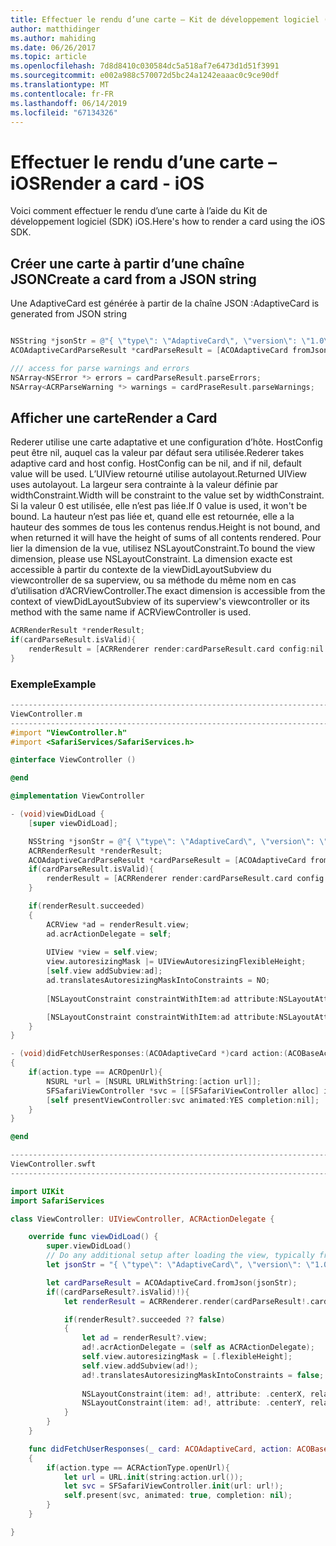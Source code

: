```yaml
---
title: Effectuer le rendu d’une carte – Kit de développement logiciel (SDK) iOS
author: matthidinger
ms.author: mahiding
ms.date: 06/26/2017
ms.topic: article
ms.openlocfilehash: 7d8d8410c030584dc5a518af7e6473d1d51f3991
ms.sourcegitcommit: e002a988c570072d5bc24a1242eaaac0c9ce90df
ms.translationtype: MT
ms.contentlocale: fr-FR
ms.lasthandoff: 06/14/2019
ms.locfileid: "67134326"
---
```

# <a name="render-a-card---ios"></a><span data-ttu-id="0f1b8-102">Effectuer le rendu d’une carte – iOS</span><span class="sxs-lookup"><span data-stu-id="0f1b8-102">Render a card - iOS</span></span>

<span data-ttu-id="0f1b8-103">Voici comment effectuer le rendu d’une carte à l’aide du Kit de développement logiciel (SDK) iOS.</span><span class="sxs-lookup"><span data-stu-id="0f1b8-103">Here's how to render a card using the iOS SDK.</span></span>

## <a name="create-a-card-from-a-json-string"></a><span data-ttu-id="0f1b8-104">Créer une carte à partir d’une chaîne JSON</span><span class="sxs-lookup"><span data-stu-id="0f1b8-104">Create a card from a JSON string</span></span>

<span data-ttu-id="0f1b8-105">Une AdaptiveCard est générée à partir de la chaîne JSON :</span><span class="sxs-lookup"><span data-stu-id="0f1b8-105">AdaptiveCard is generated from JSON string</span></span>

```objective-c

NSString *jsonStr = @"{ \"type\": \"AdaptiveCard\", \"version\": \"1.0\", \"body\": [ { \"type\": \"Image\", \"url\": \"http://adaptivecards.io/content/adaptive-card-50.png\", \"horizontalAlignment\":\"center\" }, { \"type\": \"TextBlock\", \"horizontalAlignment\":\"center\", \"text\": \"Hello **Adaptive Cards!**\" } ], \"actions\": [ { \"type\": \"Action.OpenUrl\", \"title\": \"Learn more\", \"url\": \"http://adaptivecards.io\" }, { \"type\": \"Action.OpenUrl\", \"title\": \"GitHub\", \"url\": \"http://github.com/Microsoft/AdaptiveCards\" } ] }";
ACOAdaptiveCardParseResult *cardParseResult = [ACOAdaptiveCard fromJson:jsonStr];

/// access for parse warnings and errors
NSArray<NSError *> errors = cardParseResult.parseErrors;
NSArray<ACRParseWarning *> warnings = cardPraseResult.parseWarnings;
```

## <a name="render-a-card"></a><span data-ttu-id="0f1b8-106">Afficher une carte</span><span class="sxs-lookup"><span data-stu-id="0f1b8-106">Render a Card</span></span>

<span data-ttu-id="0f1b8-107">Rederer utilise une carte adaptative et une configuration d’hôte. HostConfig peut être nil, auquel cas la valeur par défaut sera utilisée.</span><span class="sxs-lookup"><span data-stu-id="0f1b8-107">Rederer takes adaptive card and host config. HostConfig can be nil, and if nil, default value will be used.</span></span>
<span data-ttu-id="0f1b8-108">L’UIView retourné utilise autolayout.</span><span class="sxs-lookup"><span data-stu-id="0f1b8-108">Returned UIView uses autolayout.</span></span> <span data-ttu-id="0f1b8-109">La largeur sera contrainte à la valeur définie par widthConstraint.</span><span class="sxs-lookup"><span data-stu-id="0f1b8-109">Width will be constraint to the value set by widthConstraint.</span></span> <span data-ttu-id="0f1b8-110">Si la valeur 0 est utilisée, elle n’est pas liée.</span><span class="sxs-lookup"><span data-stu-id="0f1b8-110">If 0 value is used, it won't be bound.</span></span>
<span data-ttu-id="0f1b8-111">La hauteur n’est pas liée et, quand elle est retournée, elle a la hauteur des sommes de tous les contenus rendus.</span><span class="sxs-lookup"><span data-stu-id="0f1b8-111">Height is not bound, and when returned it will have the height of sums of all contents rendered.</span></span> <span data-ttu-id="0f1b8-112">Pour lier la dimension de la vue, utilisez NSLayoutConstraint.</span><span class="sxs-lookup"><span data-stu-id="0f1b8-112">To bound the view dimension, please use NSLayoutConstraint.</span></span> <span data-ttu-id="0f1b8-113">La dimension exacte est accessible à partir du contexte de la viewDidLayoutSubview du viewcontroller de sa superview, ou sa méthode du même nom en cas d’utilisation d’ACRViewController.</span><span class="sxs-lookup"><span data-stu-id="0f1b8-113">The exact dimension is accessible from the context of viewDidLayoutSubview of its superview's viewcontroller or its method with the same name if ACRViewController is used.</span></span>

```objective-c
ACRRenderResult *renderResult;
if(cardParseResult.isValid){
    renderResult = [ACRRenderer render:cardParseResult.card config:nil widthConstraint:335];
}
``` 
### <a name="example"></a><span data-ttu-id="0f1b8-114">Exemple</span><span class="sxs-lookup"><span data-stu-id="0f1b8-114">Example</span></span>

```objective-c
--------------------------------------------------------------------------------
ViewController.m
--------------------------------------------------------------------------------
#import "ViewController.h"
#import <SafariServices/SafariServices.h>

@interface ViewController ()

@end

@implementation ViewController

- (void)viewDidLoad {
    [super viewDidLoad];

    NSString *jsonStr = @"{ \"type\": \"AdaptiveCard\", \"version\": \"1.0\", \"body\": [ { \"type\": \"Image\", \"url\": \"http://adaptivecards.io/content/adaptive-card-50.png\", \"horizontalAlignment\":\"center\" }, { \"type\": \"TextBlock\", \"horizontalAlignment\":\"center\", \"text\": \"Hello **Adaptive Cards!**\" } ], \"actions\": [ { \"type\": \"Action.OpenUrl\", \"title\": \"Learn more\", \"url\": \"http://adaptivecards.io\" }, { \"type\": \"Action.OpenUrl\", \"title\": \"GitHub\", \"url\": \"http://github.com/Microsoft/AdaptiveCards\" } ] }";
    ACRRenderResult *renderResult;
    ACOAdaptiveCardParseResult *cardParseResult = [ACOAdaptiveCard fromJson:jsonStr];
    if(cardParseResult.isValid){
        renderResult = [ACRRenderer render:cardParseResult.card config:nil widthConstraint:335];
    }

    if(renderResult.succeeded)
    {
        ACRView *ad = renderResult.view;
        ad.acrActionDelegate = self;
        
        UIView *view = self.view;
        view.autoresizingMask |= UIViewAutoresizingFlexibleHeight;
        [self.view addSubview:ad];
        ad.translatesAutoresizingMaskIntoConstraints = NO;
        
        [NSLayoutConstraint constraintWithItem:ad attribute:NSLayoutAttributeCenterX relatedBy:NSLayoutRelationEqual toItem:view attribute:NSLayoutAttributeCenterX multiplier:1.0 constant:0].active = YES;

        [NSLayoutConstraint constraintWithItem:ad attribute:NSLayoutAttributeCenterY relatedBy:NSLayoutRelationEqual toItem:view attribute:NSLayoutAttributeCenterY multiplier:1.0 constant:3].active = YES;
    }
}

- (void)didFetchUserResponses:(ACOAdaptiveCard *)card action:(ACOBaseActionElement *)action
{
    if(action.type == ACROpenUrl){
        NSURL *url = [NSURL URLWithString:[action url]];
        SFSafariViewController *svc = [[SFSafariViewController alloc] initWithURL:url];
        [self presentViewController:svc animated:YES completion:nil];
    }
}

@end

```

```swift
--------------------------------------------------------------------------------
ViewController.swft
--------------------------------------------------------------------------------

import UIKit
import SafariServices

class ViewController: UIViewController, ACRActionDelegate {

    override func viewDidLoad() {
        super.viewDidLoad()
        // Do any additional setup after loading the view, typically from a nib.
        let jsonStr = "{ \"type\": \"AdaptiveCard\", \"version\": \"1.0\", \"body\": [ { \"type\": \"Image\", \"url\": \"http://adaptivecards.io/content/adaptive-card-50.png\", \"horizontalAlignment\":\"center\" }, { \"type\": \"TextBlock\", \"horizontalAlignment\":\"center\", \"text\": \"Hello **Adaptive Cards!**\" } ], \"actions\": [ { \"type\": \"Action.OpenUrl\", \"title\": \"Learn more\", \"url\": \"http://adaptivecards.io\" }, { \"type\": \"Action.OpenUrl\", \"title\": \"GitHub\", \"url\": \"http://github.com/Microsoft/AdaptiveCards\" } ] }";

        let cardParseResult = ACOAdaptiveCard.fromJson(jsonStr);
        if((cardParseResult?.isValid)!){
            let renderResult = ACRRenderer.render(cardParseResult!.card, config: nil, widthConstraint: 335);

            if(renderResult?.succeeded ?? false)
            {
                let ad = renderResult?.view;
                ad!.acrActionDelegate = (self as ACRActionDelegate);
                self.view.autoresizingMask = [.flexibleHeight];
                self.view.addSubview(ad!);
                ad!.translatesAutoresizingMaskIntoConstraints = false;
    
                NSLayoutConstraint(item: ad!, attribute: .centerX, relatedBy: .equal, toItem: view, attribute: .centerX, multiplier: 1.0, constant: 0).isActive = true;
                NSLayoutConstraint(item: ad!, attribute: .centerY, relatedBy: .equal, toItem: view, attribute: .centerY, multiplier: 1.0, constant: 3).isActive = true;
            }
        }
    }

    func didFetchUserResponses(_ card: ACOAdaptiveCard, action: ACOBaseActionElement)
    {
        if(action.type == ACRActionType.openUrl){
            let url = URL.init(string:action.url());
            let svc = SFSafariViewController.init(url: url!);
            self.present(svc, animated: true, completion: nil);
        }
    }

}
```

